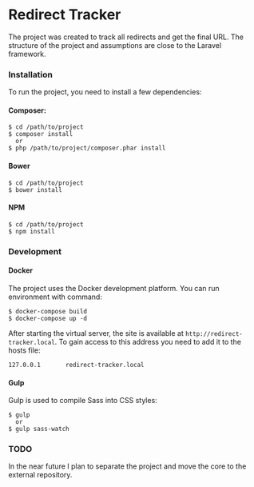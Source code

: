 # Redirect Tracker
The project was created to track all redirects and get the final URL. The structure of the project and assumptions are close to the Laravel framework.

### Installation
To run the project, you need to install a few dependencies:

#### Composer:
```ssh
$ cd /path/to/project
$ composer install
  or
$ php /path/to/project/composer.phar install
```

#### Bower
```ssh
$ cd /path/to/project
$ bower install
```

#### NPM
```ssh
$ cd /path/to/project
$ npm install
```

### Development
#### Docker
The project uses the Docker development platform. You can run environment with command:
```ssh
$ docker-compose build
$ docker-compose up -d
```

After starting the virtual server, the site is available at ``http://redirect-tracker.local``. To gain access to this address you need to add it to the hosts file:
```ssh
127.0.0.1       redirect-tracker.local
```

#### Gulp
Gulp is used to compile Sass into CSS styles:
```ssh
$ gulp
  or
$ gulp sass-watch
```

### TODO
In the near future I plan to separate the project and move the core to the external repository.